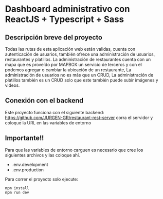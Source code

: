 # Dashboard administrativo con ReactJS + Typescript + Sass

## Descripción breve del proyecto

Todas las rutas de esta aplicación web están validas, cuenta con autenticación de usuarios, también ofrece una administración de usuarios, restaurantes y platillos.
La administración de restaurantes cuenta con un mapa que es proveído por MAPBOX un servicio de terceros y con el podemos agregar o cambiar la ubicación de un restaurante,
La administración de usuarios no es más que un CRUD,
La administración de platillos también es un CRUD solo que este también puede subir imágenes y videos.

## Conexión con el backend

Este proyecto funciona con el siguiente backend: <https://github.com/JURGEN-GR/restaurant-rest-server> corra el servidor y coloque la URL en las variables de entorno

## Importante!!

Para que las variables de entorno carguen es necesario que cree los siguientes archivos y las coloque ahí.

- .env.development
- .env.production

Para correr el proyecto solo ejecute:

```
npm install
npm run dev
```
